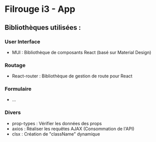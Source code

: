 # Filrouge i3 - App

## Bibliothèques utilisées :

### User Interface
- MUI : Bibliothèque de composants React (basé sur Material Design)

### Routage
- React-router : Bibliothèque de gestion de route pour React

### Formulaire
- ...

### Divers
- prop-types : Vérifier les données des props
- axios : Réaliser les requêtes AJAX (Consommation de l'API)
- clsx : Création de "className" dynamique 